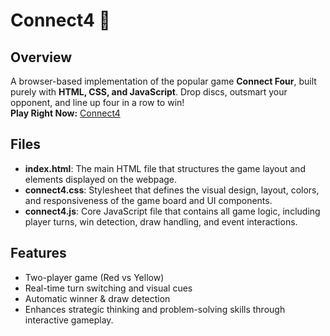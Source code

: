 # Connect4 🎯 


## Overview
A browser-based implementation of the popular game **Connect Four**, built purely with **HTML, CSS, and JavaScript**. 
Drop discs, outsmart your opponent, and line up four in a row to win!
<br>
**Play Right Now:** [Connect4](https://arpitarawatt.github.io/connect4/)

## Files
- **index.html**: The main HTML file that structures the game layout and elements displayed on the webpage.
- **connect4.css**: Stylesheet that defines the visual design, layout, colors, and responsiveness of the game board and UI components.
- **connect4.js**: Core JavaScript file that contains all game logic, including player turns, win detection, draw handling, and event interactions.

## Features
- Two-player game (Red vs Yellow)
- Real-time turn switching and visual cues  
- Automatic winner & draw detection
- Enhances strategic thinking and problem-solving skills through interactive gameplay.
